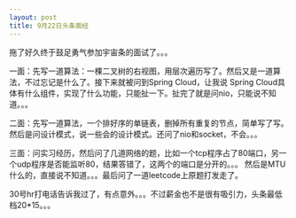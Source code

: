 ```yaml
---
layout: post
title: 9月22日头条面经 
---
```


拖了好久终于鼓足勇气参加宇宙条的面试了。。。

一面：先写一道算法：一棵二叉树的右视图，用层次遍历写了。然后又是一道算法，不过忘记是什么了。接下来就被问到Spring Cloud，让我说
Spring Cloud具体有什么组件，实现了什么功能，只能扯一下。扯完了就是问nio，只能说不知道。。。

二面：先写一道算法，一个排好序的单链表，删掉所有重复的节点，简单写了写。然后是问设计模式，说一些会的设计模式。还问了nio和socket，不会。。。

三面：问实习经历，然后问了几道网络的题，比如一个tcp程序占了80端口，另一个udp程序是否能监听80，结果答错了，这两个的端口是分开的。。。
然后是MTU什么的，直接说不知道。。。最后问了一道leetcode上原题打发走了。

30号hr打电话告诉我过了，有点意外。。。不过薪金也不是很有吸引力，头条最低档20*15。。。
